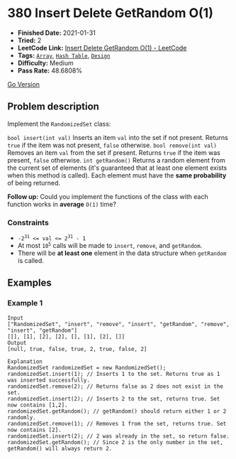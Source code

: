 # 380 Insert Delete GetRandom O(1)

- **Finished Date:** 2021-01-31
- **Tried:** 2
- **LeetCode Link:** [Insert Delete GetRandom O(1) - LeetCode](https://leetcode.com/problems/insert-delete-getrandom-o1/)
- **Tags:** [`Array`](https://leetcode.com/tag/array/), [`Hash Table`](https://leetcode.com/tag/hash-table/), [`Design`](https://leetcode.com/tag/design/)
- **Difficulty:** Medium
- **Pass Rate:** 48.6808%

[Go Version](../Go/380_Insert_Delete_GetRandom_O_1/main.go)

## Problem description

Implement the `RandomizedSet` class:

`bool insert(int val)` Inserts an item `val` into the set if not present. Returns `true` if the item was not present, `false` otherwise.
`bool remove(int val)` Removes an item `val` from the set if present. Returns `true` if the item was present, `false` otherwise.
`int getRandom()` Returns a random element from the current set of elements (it's guaranteed that at least one element exists when this method is called). Each element must have the **same probability** of being returned.

**Follow up:** Could you implement the functions of the class with each function works in **average** `O(1)` time?

### Constraints

- <code>-2<sup>31</sup> <= val <= 2<sup>31</sup> - 1</code>
- At most <code>10<sup>5</sup></code> calls will be made to `insert`, `remove`, and `getRandom`.
- There will be **at least one** element in the data structure when `getRandom` is called.

## Examples

### Example 1

```
Input
["RandomizedSet", "insert", "remove", "insert", "getRandom", "remove", "insert", "getRandom"]
[[], [1], [2], [2], [], [1], [2], []]
Output
[null, true, false, true, 2, true, false, 2]

Explanation
RandomizedSet randomizedSet = new RandomizedSet();
randomizedSet.insert(1); // Inserts 1 to the set. Returns true as 1 was inserted successfully.
randomizedSet.remove(2); // Returns false as 2 does not exist in the set.
randomizedSet.insert(2); // Inserts 2 to the set, returns true. Set now contains [1,2].
randomizedSet.getRandom(); // getRandom() should return either 1 or 2 randomly.
randomizedSet.remove(1); // Removes 1 from the set, returns true. Set now contains [2].
randomizedSet.insert(2); // 2 was already in the set, so return false.
randomizedSet.getRandom(); // Since 2 is the only number in the set, getRandom() will always return 2.
```
